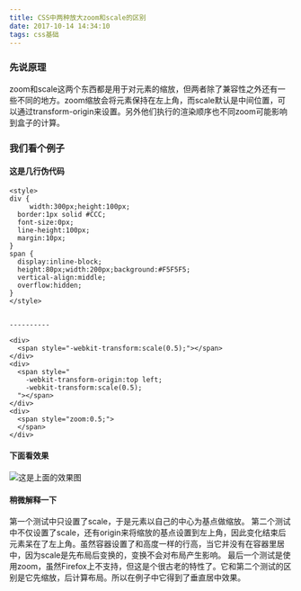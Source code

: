 ```yaml
---
title: CSS中两种放大zoom和scale的区别
date: 2017-10-14 14:34:10
tags: css基础
---
```

### 先说原理
zoom和scale这两个东西都是用于对元素的缩放，但两者除了兼容性之外还有一些不同的地方。zoom缩放会将元素保持在左上角，而scale默认是中间位置，可以通过transform-origin来设置。另外他们执行的渲染顺序也不同zoom可能影响到盒子的计算。

### 我们看个例子
#### 这是几行伪代码
    <style>
	div {
	 	 width:300px;height:100px;
	  border:1px solid #CCC;
	  font-size:0px;
	  line-height:100px;
	  margin:10px;
	}
	span {
	  display:inline-block;
	  height:80px;width:200px;background:#F5F5F5;
	  vertical-align:middle;
	  overflow:hidden;
	}
	</style>
	

	----------

	<div>
	  <span style="-webkit-transform:scale(0.5);"></span>
	</div>
	<div>
	  <span style="
	    -webkit-transform-origin:top left;
	    -webkit-transform:scale(0.5);
	  "></span>
	</div>
	<div>
	  <span style="zoom:0.5;">
	  </span>
	</div>
#### 下面看效果
![这是上面的效果图](http://www.web-tinker.com/pictures/3c10006d368f755f48ebade31f496f00.png?_=4495393)
#### 稍微解释一下
第一个测试中只设置了scale，于是元素以自己的中心为基点做缩放。
第二个测试中不仅设置了scale，还有origin来将缩放的基点设置到左上角，因此变化结束后元素呆在了左上角。虽然容器设置了和高度一样的行高，当它并没有在容器里居中，因为scale是先布局后变换的，变换不会对布局产生影响。
最后一个测试是使用zoom，虽然Firefox上不支持，但这是个很古老的特性了。它和第二个测试的区别是它先缩放，后计算布局。所以在例子中它得到了垂直居中效果。